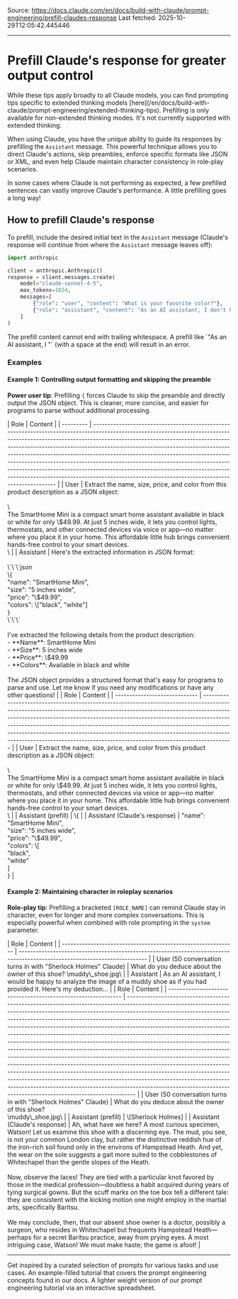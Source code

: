 Source: https://docs.claude.com/en/docs/build-with-claude/prompt-engineering/prefill-claudes-response
Last fetched: 2025-10-29T12:05:42.445446

---

# Prefill Claude's response for greater output control

<Note>
  While these tips apply broadly to all Claude models, you can find prompting tips specific to extended thinking models [here](/en/docs/build-with-claude/prompt-engineering/extended-thinking-tips).
</Note>

<Note>
  Prefilling is only available for non-extended thinking modes. It's not currently supported with extended thinking.
</Note>

When using Claude, you have the unique ability to guide its responses by prefilling the `Assistant` message. This powerful technique allows you to direct Claude's actions, skip preambles, enforce specific formats like JSON or XML, and even help Claude maintain character consistency in role-play scenarios.

In some cases where Claude is not performing as expected, a few prefilled sentences can vastly improve Claude's performance. A little prefilling goes a long way!

## How to prefill Claude's response

To prefill, include the desired initial text in the `Assistant` message (Claude's response will continue from where the `Assistant` message leaves off):

```python  theme={null}
import anthropic

client = anthropic.Anthropic()
response = client.messages.create(
    model="claude-sonnet-4-5",
    max_tokens=1024,
    messages=[
        {"role": "user", "content": "What is your favorite color?"},
        {"role": "assistant", "content": "As an AI assistant, I don't have a favorite color, But if I had to pick, it would be green because"}  # Prefill here
    ]
)
```

<Warning>
  The prefill content cannot end with trailing whitespace. A prefill like `"As an AI assistant, I "` (with a space at the end) will result in an error.
</Warning>

### Examples

#### Example 1: Controlling output formatting and skipping the preamble

<Tip>**Power user tip**: Prefilling `{` forces Claude to skip the preamble and directly output the JSON object. This is cleaner, more concise, and easier for programs to parse without additional processing.</Tip>

<AccordionGroup>
  <Accordion title="Example: Structured data extraction without prefilling">
    | Role      | Content                                                                                                                                                                                                                                                                                                                                                                                                                                                                                                                                                                                                                             |
    | --------- | ----------------------------------------------------------------------------------------------------------------------------------------------------------------------------------------------------------------------------------------------------------------------------------------------------------------------------------------------------------------------------------------------------------------------------------------------------------------------------------------------------------------------------------------------------------------------------------------------------------------------------------- |
    | User      | Extract the name, size, price, and color from this product description as a JSON object:<br /><br />\<description><br />The SmartHome Mini is a compact smart home assistant available in black or white for only \$49.99. At just 5 inches wide, it lets you control lights, thermostats, and other connected devices via voice or app—no matter where you place it in your home. This affordable little hub brings convenient hands-free control to your smart devices.<br />\</description>                                                                                                                                      |
    | Assistant | Here's the extracted information in JSON format:<br /><br />\`\`\`json<br />\{<br />  "name": "SmartHome Mini",<br />  "size": "5 inches wide",<br />  "price": "\$49.99",<br />  "colors": \["black", "white"]<br />}<br />\`\`\`<br /><br />I've extracted the following details from the product description:<br />- **Name**: SmartHome Mini<br />- **Size**: 5 inches wide<br />- **Price**: \$49.99<br />- **Colors**: Available in black and white<br /><br />The JSON object provides a structured format that's easy for programs to parse and use. Let me know if you need any modifications or have any other questions! |
  </Accordion>

  <Accordion title="Example: Structured data extraction with prefilling">
    | Role                          | Content                                                                                                                                                                                                                                                                                                                                                                                                                                                                                        |
    | ----------------------------- | ---------------------------------------------------------------------------------------------------------------------------------------------------------------------------------------------------------------------------------------------------------------------------------------------------------------------------------------------------------------------------------------------------------------------------------------------------------------------------------------------- |
    | User                          | Extract the name, size, price, and color from this product description as a JSON object:<br /><br />\<description><br />The SmartHome Mini is a compact smart home assistant available in black or white for only \$49.99. At just 5 inches wide, it lets you control lights, thermostats, and other connected devices via voice or app—no matter where you place it in your home. This affordable little hub brings convenient hands-free control to your smart devices.<br />\</description> |
    | Assistant (prefill)           | \{                                                                                                                                                                                                                                                                                                                                                                                                                                                                                             |
    | Assistant (Claude's response) | "name": "SmartHome Mini",<br />"size": "5 inches wide",<br />"price": "\$49.99",<br />"colors": \[<br />  "black",<br />  "white"<br />]<br />}                                                                                                                                                                                                                                                                                                                                                |
  </Accordion>
</AccordionGroup>

#### Example 2: Maintaining character in roleplay scenarios

<Tip>**Role-play tip**: Prefilling a bracketed `[ROLE_NAME]` can remind Claude stay in character, even for longer and more complex conversations. This is especially powerful when combined with role prompting in the `system` parameter.</Tip>

<AccordionGroup>
  <Accordion title="Example: Maintaining character without role prompting">
    | Role                                                          | Content                                                                                                                     |
    | ------------------------------------------------------------- | --------------------------------------------------------------------------------------------------------------------------- |
    | User (50 conversation turns in with "Sherlock Holmes" Claude) | What do you deduce about the owner of this shoe? \<image>muddy\_shoe.jpg\</image>                                           |
    | Assistant                                                     | As an AI assistant, I would be happy to analyze the image of a muddy shoe as if you had provided it. Here's my deduction... |
  </Accordion>

  <Accordion title="Example: Maintaining character with role prompting">
    | Role                                                          | Content                                                                                                                                                                                                                                                                                                                                                                                                                                                                                                                                                                                                                                                                                                                                                                                                                                                                                                                                                                                                                                                   |
    | ------------------------------------------------------------- | --------------------------------------------------------------------------------------------------------------------------------------------------------------------------------------------------------------------------------------------------------------------------------------------------------------------------------------------------------------------------------------------------------------------------------------------------------------------------------------------------------------------------------------------------------------------------------------------------------------------------------------------------------------------------------------------------------------------------------------------------------------------------------------------------------------------------------------------------------------------------------------------------------------------------------------------------------------------------------------------------------------------------------------------------------- |
    | User (50 conversation turns in with "Sherlock Holmes" Claude) | What do you deduce about the owner of this shoe? <br />\<image>muddy\_shoe.jpg\</image>                                                                                                                                                                                                                                                                                                                                                                                                                                                                                                                                                                                                                                                                                                                                                                                                                                                                                                                                                                   |
    | Assistant (prefill)                                           | \[Sherlock Holmes]                                                                                                                                                                                                                                                                                                                                                                                                                                                                                                                                                                                                                                                                                                                                                                                                                                                                                                                                                                                                                                        |
    | Assistant (Claude's response)                                 | Ah, what have we here? A most curious specimen, Watson! Let us examine this shoe with a discerning eye. The mud, you see, is not your common London clay, but rather the distinctive reddish hue of the iron-rich soil found only in the environs of Hampstead Heath. And yet, the wear on the sole suggests a gait more suited to the cobblestones of Whitechapel than the gentle slopes of the Heath.<br /><br />Now, observe the laces! They are tied with a particular knot favored by those in the medical profession—doubtless a habit acquired during years of tying surgical gowns. But the scuff marks on the toe box tell a different tale: they are consistent with the kicking motion one might employ in the martial arts, specifically Baritsu.<br /><br />We may conclude, then, that our absent shoe owner is a doctor, possibly a surgeon, who resides in Whitechapel but frequents Hampstead Heath—perhaps for a secret Baritsu practice, away from prying eyes. A most intriguing case, Watson! We must make haste; the game is afoot! |
  </Accordion>
</AccordionGroup>

***

<CardGroup cols={3}>
  <Card title="Prompt library" icon="link" href="/en/resources/prompt-library/library">
    Get inspired by a curated selection of prompts for various tasks and use cases.
  </Card>

  <Card title="GitHub prompting tutorial" icon="link" href="https://github.com/anthropics/prompt-eng-interactive-tutorial">
    An example-filled tutorial that covers the prompt engineering concepts found in our docs.
  </Card>

  <Card title="Google Sheets prompting tutorial" icon="link" href="https://docs.google.com/spreadsheets/d/19jzLgRruG9kjUQNKtCg1ZjdD6l6weA6qRXG5zLIAhC8">
    A lighter weight version of our prompt engineering tutorial via an interactive spreadsheet.
  </Card>
</CardGroup>